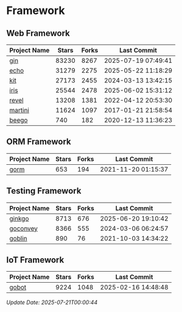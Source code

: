 # Framework

## Web Framework
| Project Name | Stars | Forks | Last Commit |
| ------------ | ----- | ----- | ----------- |
| [gin](https://github.com/gin-gonic/gin) | 83230 | 8267 | 2025-07-19 07:49:41 |
| [echo](https://github.com/labstack/echo) | 31279 | 2275 | 2025-05-22 11:18:29 |
| [kit](https://github.com/go-kit/kit) | 27173 | 2455 | 2024-03-13 13:42:15 |
| [iris](https://github.com/kataras/iris) | 25544 | 2478 | 2025-06-02 15:31:12 |
| [revel](https://github.com/revel/revel) | 13208 | 1381 | 2022-04-12 20:53:30 |
| [martini](https://github.com/go-martini/martini) | 11624 | 1097 | 2017-01-21 21:58:54 |
| [beego](https://github.com/astaxie/beego) | 740 | 182 | 2020-12-13 11:36:23 |

## ORM Framework
| Project Name | Stars | Forks | Last Commit |
| ------------ | ----- | ----- | ----------- |
| [gorm](https://github.com/jinzhu/gorm) | 653 | 194 | 2021-11-20 01:15:37 |

## Testing Framework
| Project Name | Stars | Forks | Last Commit |
| ------------ | ----- | ----- | ----------- |
| [ginkgo](https://github.com/onsi/ginkgo) | 8713 | 676 | 2025-06-20 19:10:42 |
| [goconvey](https://github.com/smartystreets/goconvey) | 8366 | 555 | 2024-03-06 06:24:57 |
| [goblin](https://github.com/franela/goblin) | 890 | 76 | 2021-10-03 14:34:22 |

## IoT Framework
| Project Name | Stars | Forks | Last Commit |
| ------------ | ----- | ----- | ----------- |
| [gobot](https://github.com/hybridgroup/gobot) | 9224 | 1048 | 2025-02-16 14:48:48 |

*Update Date: 2025-07-21T00:00:44*